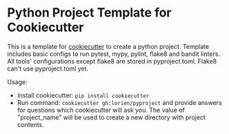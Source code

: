# Python Project Template for Cookiecutter

This is a template for [cookiecutter](https://github.com/cookiecutter/cookiecutter) to create a python project.
Template includes basic configs to run pytest, mypy, pylint, flake8 and bandit linters.
All tools' configurations except flake8 are stored in pyproject.toml. Flake8 can't use pyproject.toml yet.

Usage:

* Install cookiecutter: `pip install cookiecutter`
* Run command: `cookiecutter gh:lorien/pyproject` and provide answers
    for questions which cookiecutter will ask you. The value of "project\_name" will be
    used to create a new directory with project contents.
